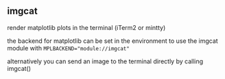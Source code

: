 ## imgcat
render matplotlib plots in the terminal (iTerm2 or mintty)

the backend for matplotlib can be set in the environment
to use the imgcat module with `MPLBACKEND="module://imgcat"`

alternatively you can send an image to the terminal directly
by calling imgcat()
